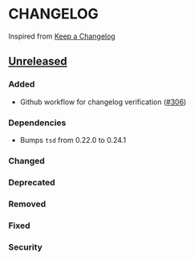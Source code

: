 # CHANGELOG
Inspired from [Keep a Changelog](https://keepachangelog.com/en/1.0.0/)

## [Unreleased]
### Added
- Github workflow for changelog verification ([#306](https://github.com/opensearch-project/opensearch-js/pull/306))
### Dependencies
- Bumps `tsd` from 0.22.0 to 0.24.1

### Changed

### Deprecated

### Removed

### Fixed

### Security


[Unreleased]: https://github.com/opensearch-project/opensearch-js/compare/2.0...HEAD